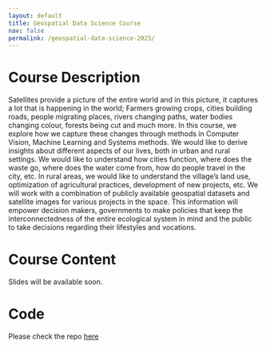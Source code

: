 ```yaml
---
layout: default
title: Geospatial Data Science Course
nav: false
permalink: /geospatial-data-science-2025/
---
```


# Course Description

Satellites provide a picture of the entire world and in this picture, it captures a lot that is happening in the world; Farmers growing crops, cities building roads, people migrating places, rivers changing paths, water bodies changing colour, forests being cut and much more. In this course, we explore how we capture these changes through methods in Computer Vision, Machine Learning and Systems methods. We would like to derive insights about different aspects of our lives, both in urban and rural settings. We would like to understand how cities function, where does the waste go, where does the water come from, how do people travel in the city, etc. In rural areas, we would like to understand the village’s land use, optimization of agricultural practices, development of new projects, etc. We will work with a combination of publicly available geospatial datasets and satellite images for various projects in the space. This information will empower decision makers, governments to make policies that keep the interconnectedness of the entire ecological system in mind and the public to take decisions regarding their lifestyles and vocations.

# Course Content

Slides will be available soon.

# Code

Please check the repo [here](https://github.com/anupamsobti/geospatial-machine-learning.git)
